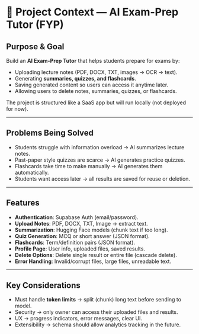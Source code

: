 # 📘 Project Context — AI Exam-Prep Tutor (FYP)

## Purpose & Goal
Build an **AI Exam-Prep Tutor** that helps students prepare for exams by:
- Uploading lecture notes (PDF, DOCX, TXT, images → OCR → text).
- Generating **summaries, quizzes, and flashcards**.
- Saving generated content so users can access it anytime later.
- Allowing users to delete notes, summaries, quizzes, or flashcards.

The project is structured like a SaaS app but will run locally (not deployed for now).

---

## Problems Being Solved
- Students struggle with information overload → AI summarizes lecture notes.
- Past-paper style quizzes are scarce → AI generates practice quizzes.
- Flashcards take time to make manually → AI generates them automatically.
- Students want access later → all results are saved for reuse or deletion.

---

## Features
- **Authentication**: Supabase Auth (email/password).
- **Upload Notes**: PDF, DOCX, TXT, Image → extract text.
- **Summarization**: Hugging Face models (chunk text if too long).
- **Quiz Generation**: MCQ or short answer (JSON format).
- **Flashcards**: Term/definition pairs (JSON format).
- **Profile Page**: User info, uploaded files, saved results.
- **Delete Options**: Delete single result or entire file (cascade delete).
- **Error Handling**: Invalid/corrupt files, large files, unreadable text.

---

## Key Considerations
- Must handle **token limits** → split (chunk) long text before sending to model.
- Security → only owner can access their uploaded files and results.
- UX → progress indicators, error messages, clear UI.
- Extensibility → schema should allow analytics tracking in the future.